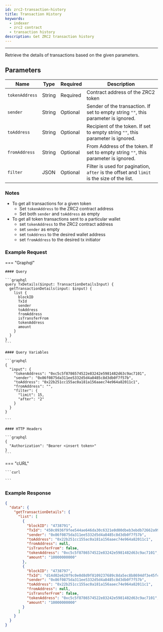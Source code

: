 ```yaml
---
id: zrc2-transaction-history
title: Transaction History
keywords:
  - indexer
  - zrc2 contract
  - transaction history
description: Get ZRC2 transaction history
---
```


---

Retrieve the details of transactions based on the given parameters.

## Parameters

| Name           | Type   | Required | Description                                                                               |
| -------------- | ------ | -------- | ----------------------------------------------------------------------------------------- |
| `tokenAddress` | String | Required | Contract address of the ZRC2 token                                                        |
| `sender`       | String | Optional | Sender of the transaction. If set to empty string `""`, this parameter is ignored.        |
| `toAddress`    | String | Optional | Recipient of the token. If set to empty string `""`, this parameter is ignored.           |
| `fromAddress`  | String | Optional | From Address of the token. If set to empty string `""`, this parameter is ignored.        |
| `filter`       | JSON   | Optional | Filter is used for pagination, `after` is the offset and `limit` is the size of the list. |

### Notes

- To get all transactions for a given token
  - Set `tokenAddress` to the ZRC2 contract address
  - Set both `sender` and `toAddress` as empty
- To get all token transactions sent to a particular wallet
  - set `tokenAddress` to the ZRC2 contract address
  - set `sender` as empty
  - set `toAddress` to the desired wallet address
  - set `fromAddress` to the desired tx initiator

### Example Request

=== "Graphql"

    #### Query

    ```graphql
    query TxDetails($input: TransactionDetailsInput) {
      getTransactionDetails(input: $input) {
        list {
          blockID
          TxId
          sender
          toAddress
          fromAddress
          isTransferFrom
          tokenAddress
          amount
        }
      }
    }
    ```

    #### Query Variables

    ```graphql
    {
      "input": {
        "tokenAddress": "0xc5c5f8786574522e83242e5981482d63c9ac7101",
        "sender": "0x86f0875da311ee5332d5d4a8485c8d3db0f7f57b",
        "toAddress": "0x22b251cc155ac0a181a156aaec74e964a82011c1",
        "fromAddress": "",
        "filter": {
          "limit": 15,
          "after": "2"
        }
      }
    }

    ```

    #### HTTP Headers

    ```graphql
    {
      "Authorization": "Bearer <insert token>"
    }
    ```

=== "cURL"

    ```curl

    ```

### Example Response

```json
{
  "data": {
    "getTransactionDetails": {
      "list": [
        {
          "blockID": "4738791",
          "TxId": "450c0936f9fee544ae646da30c6321e0d00dbeb3ebdb72662a99550b39a9e0f9",
          "sender": "0x86f0875da311ee5332d5d4a8485c8d3db0f7f57b",
          "toAddress": "0x22b251cc155ac0a181a156aaec74e964a82011c1",
          "fromAddress": null,
          "isTransferFrom": false,
          "tokenAddress": "0xc5c5f8786574522e83242e5981482d63c9ac7101",
          "amount": "10000000000"
        },
        {
          "blockID": "4738797",
          "TxId": "d14d02e620f9c0e0d8d9f8109237689c8da5ec8b8694df3e45fcdc8c1af85e95",
          "sender": "0x86f0875da311ee5332d5d4a8485c8d3db0f7f57b",
          "toAddress": "0x22b251cc155ac0a181a156aaec74e964a82011c1",
          "fromAddress": null,
          "isTransferFrom": false,
          "tokenAddress": "0xc5c5f8786574522e83242e5981482d63c9ac7101",
          "amount": "10000000000"
        }
      ]
    }
  }
}
```
